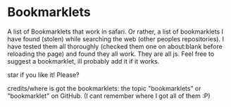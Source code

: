 # Bookmarklets
A list of Bookmarklets that work in safari.
Or rather, a list of bookmarklets I have found (stolen) while searching the web (other peoples repositories). I have tested them all thoroughly (checked them one on about:blank before reloading the page) and found they all work.
They are all js. Feel free to suggest a bookmarklet, ill probably add it if it works.


star if you like it! Please?


credits/where is got the bookmarklets: the topic "bookmarklets" or "bookmarklet" on GitHub. (I cant remember where I got all of them :P)
